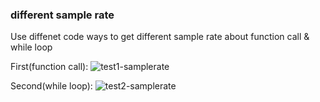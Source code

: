 ### different sample rate
Use diffenet code ways to get different sample rate about function call & while loop

First(function call):
![test1-samplerate](https://cloud.githubusercontent.com/assets/7093141/24867102/be195452-1e3e-11e7-84fe-7849c063d0d4.jpg)

Second(while loop):
![test2-samplerate](https://cloud.githubusercontent.com/assets/7093141/24868012/675611b6-1e41-11e7-9512-b11318b6e00b.jpg)
